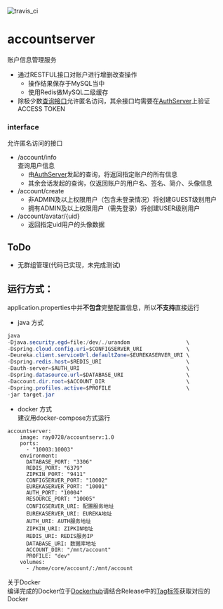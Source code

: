 ![travis_ci](https://www.travis-ci.org/ray0728/accountserver.svg?branch=master)
# accountserver
账户信息管理服务
* 通过RESTFUL接口对账户进行增删改查操作
  * 操作结果保存于MySQL当中
  * 使用Redis做MySQL二级缓存
* 除极少数[查询接口](#interface)允许匿名访问，其余接口均需要在[AuthServer][1]上验证ACCESS TOKEN

### interface
允许匿名访问的接口
* /account/info  
  查询用户信息
    * 由[AuthServer][1]发起的查询，将返回指定账户的所有信息
    * 其余会话发起的查询，仅返回账户的用户名、签名、简介、头像信息
* /account/create
  * 非ADMIN及以上权限用户（包含未登录情况）将创建GUEST级别用户
  * 拥有ADMIN及以上权限用户（需先登录）将创建USER级别用户
* /account/avatar/{uid}
  * 返回指定uid用户的头像数据

## ToDo
* 无群组管理(代码已实现，未完成测试)

## 运行方式：  
application.properties中并**不包含**完整配置信息，所以**不支持**直接运行  
* java 方式

```java
java
-Djava.security.egd=file:/dev/./urandom                  \
-Dspring.cloud.config.uri=$CONFIGSERVER_URI              \
-Deureka.client.serviceUrl.defaultZone=$EUREKASERVER_URI \
-Dspring.redis.host=$REDIS_URI                           \
-Dauth-server=$AUTH_URI                                  \
-Dspring.datasource.url=$DATABASE_URI                    \
-Daccount.dir.root=$ACCOUNT_DIR                          \
-Dspring.profiles.active=$PROFILE                        \
-jar target.jar
```
* docker 方式  
建议用docker-compose方式运行

```docker
accountserver:
    image: ray0728/accountserv:1.0
    ports:
      - "10003:10003"
    environment:
      DATABASE_PORT: "3306"
      REDIS_PORT: "6379"
      ZIPKIN_PORT: "9411"
      CONFIGSERVER_PORT: "10002"
      EUREKASERVER_PORT: "10001"
      AUTH_PORT: "10004"
      RESOURCE_PORT: "10005"
      CONFIGSERVER_URI: 配置服务地址
      EUREKASERVER_URI: EUREKA地址
      AUTH_URI: AUTH服务地址
      ZIPKIN_URI: ZIPKIN地址
      REDIS_URI: REDIS服务IP
      DATABASE_URI: 数据库地址
      ACCOUNT_DIR: "/mnt/account"
      PROFILE: "dev"
    volumes:
      - /home/core/account/:/mnt/account
```  
关于Docker  
编译完成的Docker位于[Dockerhub][2]请结合Release中的[Tag标签][3]获取对应的Docker

[1]:https://github.com/ray0728/authserver
[2]:https://hub.docker.com/r/ray0728/accountserv/tags
[3]:https://github.com/ray0728/accountserver/tags
